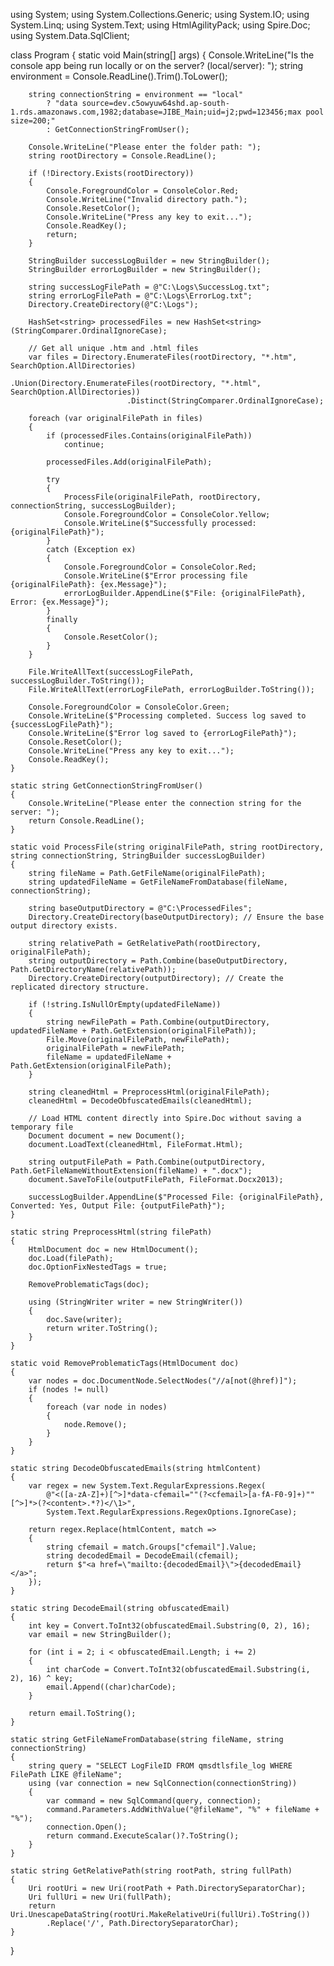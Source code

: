 using System;
using System.Collections.Generic;
using System.IO;
using System.Linq;
using System.Text;
using HtmlAgilityPack;
using Spire.Doc;
using System.Data.SqlClient;

class Program
{
    static void Main(string[] args)
    {
        Console.WriteLine("Is the console app being run locally or on the server? (local/server): ");
        string environment = Console.ReadLine().Trim().ToLower();

        string connectionString = environment == "local"
            ? "data source=dev.c5owyuw64shd.ap-south-1.rds.amazonaws.com,1982;database=JIBE_Main;uid=j2;pwd=123456;max pool size=200;"
            : GetConnectionStringFromUser();

        Console.WriteLine("Please enter the folder path: ");
        string rootDirectory = Console.ReadLine();

        if (!Directory.Exists(rootDirectory))
        {
            Console.ForegroundColor = ConsoleColor.Red;
            Console.WriteLine("Invalid directory path.");
            Console.ResetColor();
            Console.WriteLine("Press any key to exit...");
            Console.ReadKey();
            return;
        }

        StringBuilder successLogBuilder = new StringBuilder();
        StringBuilder errorLogBuilder = new StringBuilder();

        string successLogFilePath = @"C:\Logs\SuccessLog.txt";
        string errorLogFilePath = @"C:\Logs\ErrorLog.txt";
        Directory.CreateDirectory(@"C:\Logs");

        HashSet<string> processedFiles = new HashSet<string>(StringComparer.OrdinalIgnoreCase);

        // Get all unique .htm and .html files
        var files = Directory.EnumerateFiles(rootDirectory, "*.htm", SearchOption.AllDirectories)
                              .Union(Directory.EnumerateFiles(rootDirectory, "*.html", SearchOption.AllDirectories))
                              .Distinct(StringComparer.OrdinalIgnoreCase);

        foreach (var originalFilePath in files)
        {
            if (processedFiles.Contains(originalFilePath))
                continue;

            processedFiles.Add(originalFilePath);

            try
            {
                ProcessFile(originalFilePath, rootDirectory, connectionString, successLogBuilder);
                Console.ForegroundColor = ConsoleColor.Yellow;
                Console.WriteLine($"Successfully processed: {originalFilePath}");
            }
            catch (Exception ex)
            {
                Console.ForegroundColor = ConsoleColor.Red;
                Console.WriteLine($"Error processing file {originalFilePath}: {ex.Message}");
                errorLogBuilder.AppendLine($"File: {originalFilePath}, Error: {ex.Message}");
            }
            finally
            {
                Console.ResetColor();
            }
        }

        File.WriteAllText(successLogFilePath, successLogBuilder.ToString());
        File.WriteAllText(errorLogFilePath, errorLogBuilder.ToString());

        Console.ForegroundColor = ConsoleColor.Green;
        Console.WriteLine($"Processing completed. Success log saved to {successLogFilePath}");
        Console.WriteLine($"Error log saved to {errorLogFilePath}");
        Console.ResetColor();
        Console.WriteLine("Press any key to exit...");
        Console.ReadKey();
    }

    static string GetConnectionStringFromUser()
    {
        Console.WriteLine("Please enter the connection string for the server: ");
        return Console.ReadLine();
    }

    static void ProcessFile(string originalFilePath, string rootDirectory, string connectionString, StringBuilder successLogBuilder)
    {
        string fileName = Path.GetFileName(originalFilePath);
        string updatedFileName = GetFileNameFromDatabase(fileName, connectionString);

        string baseOutputDirectory = @"C:\ProcessedFiles";
        Directory.CreateDirectory(baseOutputDirectory); // Ensure the base output directory exists.

        string relativePath = GetRelativePath(rootDirectory, originalFilePath);
        string outputDirectory = Path.Combine(baseOutputDirectory, Path.GetDirectoryName(relativePath));
        Directory.CreateDirectory(outputDirectory); // Create the replicated directory structure.

        if (!string.IsNullOrEmpty(updatedFileName))
        {
            string newFilePath = Path.Combine(outputDirectory, updatedFileName + Path.GetExtension(originalFilePath));
            File.Move(originalFilePath, newFilePath);
            originalFilePath = newFilePath;
            fileName = updatedFileName + Path.GetExtension(originalFilePath);
        }

        string cleanedHtml = PreprocessHtml(originalFilePath);
        cleanedHtml = DecodeObfuscatedEmails(cleanedHtml);

        // Load HTML content directly into Spire.Doc without saving a temporary file
        Document document = new Document();
        document.LoadText(cleanedHtml, FileFormat.Html);

        string outputFilePath = Path.Combine(outputDirectory, Path.GetFileNameWithoutExtension(fileName) + ".docx");
        document.SaveToFile(outputFilePath, FileFormat.Docx2013);

        successLogBuilder.AppendLine($"Processed File: {originalFilePath}, Converted: Yes, Output File: {outputFilePath}");
    }

    static string PreprocessHtml(string filePath)
    {
        HtmlDocument doc = new HtmlDocument();
        doc.Load(filePath);
        doc.OptionFixNestedTags = true;

        RemoveProblematicTags(doc);

        using (StringWriter writer = new StringWriter())
        {
            doc.Save(writer);
            return writer.ToString();
        }
    }

    static void RemoveProblematicTags(HtmlDocument doc)
    {
        var nodes = doc.DocumentNode.SelectNodes("//a[not(@href)]");
        if (nodes != null)
        {
            foreach (var node in nodes)
            {
                node.Remove();
            }
        }
    }

    static string DecodeObfuscatedEmails(string htmlContent)
    {
        var regex = new System.Text.RegularExpressions.Regex(
            @"<([a-zA-Z]+)[^>]*data-cfemail=""(?<cfemail>[a-fA-F0-9]+)""[^>]*>(?<content>.*?)</\1>",
            System.Text.RegularExpressions.RegexOptions.IgnoreCase);

        return regex.Replace(htmlContent, match =>
        {
            string cfemail = match.Groups["cfemail"].Value;
            string decodedEmail = DecodeEmail(cfemail);
            return $"<a href=\"mailto:{decodedEmail}\">{decodedEmail}</a>";
        });
    }

    static string DecodeEmail(string obfuscatedEmail)
    {
        int key = Convert.ToInt32(obfuscatedEmail.Substring(0, 2), 16);
        var email = new StringBuilder();

        for (int i = 2; i < obfuscatedEmail.Length; i += 2)
        {
            int charCode = Convert.ToInt32(obfuscatedEmail.Substring(i, 2), 16) ^ key;
            email.Append((char)charCode);
        }

        return email.ToString();
    }

    static string GetFileNameFromDatabase(string fileName, string connectionString)
    {
        string query = "SELECT LogFileID FROM qmsdtlsfile_log WHERE FilePath LIKE @fileName";
        using (var connection = new SqlConnection(connectionString))
        {
            var command = new SqlCommand(query, connection);
            command.Parameters.AddWithValue("@fileName", "%" + fileName + "%");
            connection.Open();
            return command.ExecuteScalar()?.ToString();
        }
    }

    static string GetRelativePath(string rootPath, string fullPath)
    {
        Uri rootUri = new Uri(rootPath + Path.DirectorySeparatorChar);
        Uri fullUri = new Uri(fullPath);
        return Uri.UnescapeDataString(rootUri.MakeRelativeUri(fullUri).ToString())
            .Replace('/', Path.DirectorySeparatorChar);
    }
}